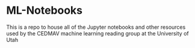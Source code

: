 # ML-Notebooks
This is a repo to house all of the Jupyter notebooks and other resources used by the CEDMAV machine learning reading group at the University of Utah
